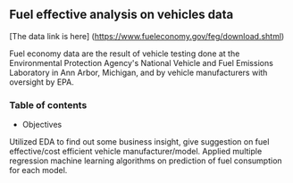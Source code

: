## Fuel effective analysis on vehicles data

[The data link is here] (https://www.fueleconomy.gov/feg/download.shtml)

Fuel economy data are the result of vehicle testing done at the Environmental Protection Agency's National Vehicle and Fuel Emissions Laboratory in Ann Arbor, Michigan, and by vehicle manufacturers with oversight by EPA.

### Table of contents

- Objectives

Utilized EDA to find out some business insight, give suggestion on fuel effective/cost efficient vehicle manufacturer/model. Applied multiple regression machine learning algorithms on prediction of fuel consumption for each model.
